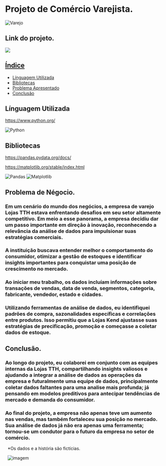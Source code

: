 
# Projeto de Comércio Varejista.     

![Varejo](https://cdlpalmas.com.br/thumbnails.aspx?c=8e673c5f-8ede-4bd4-b87f-bbf697729fb2&w=800&h=700)


## Link do projeto.
<div align="left">  
<a href="https://github.com/felipefagion/Projetos/blob/main/projeto.ipynb" target="_blank"><img src="https://img.shields.io/badge/Go-00ADD8?style=for-the-badge&logo=go&logoColor=white"</a>

## Índice
- <a href="#linguaguagem">Línguagem Utilizada</a>
- <a href="#bibliotecas">Bibliotecas</a>
- <a href="#problema">Problema Apresentado</a>
- <a href="#conclusão">Conclusão<a>


## Línguagem Utilizada   
https://www.python.org/

![Python](https://img.shields.io/badge/Python-3776AB?style=for-the-badge&logo=python&logoColor=white)

## Bibliotecas 
https://pandas.pydata.org/docs/

https://matplotlib.org/stable/index.html

![Pandas](https://camo.githubusercontent.com/05cab52d05663cecbe47a23ca71075ba81b9080dd50561d0f76eb46e902cfef8/68747470733a2f2f696d672e736869656c64732e696f2f62616467652f70616e6461732d2532333135303435382e7376673f7374796c653d666f722d7468652d6261646765266c6f676f3d70616e646173266c6f676f436f6c6f723d7768697465)
![Matplotlib](https://camo.githubusercontent.com/9e175adcb5e76a230ffd53ed1e78034277d31171b77358865b2be148d0b523d3/68747470733a2f2f696d672e736869656c64732e696f2f62616467652f4d6174706c6f746c69622d2532336666666666662e7376673f7374796c653d666f722d7468652d6261646765266c6f676f3d4d6174706c6f746c6962266c6f676f436f6c6f723d626c61636b) 



## Problema de Négocio.


### Em um cenário do mundo dos negócios, a empresa de varejo Lojas TTH estava enfrentando desafios em seu setor altamente competitivo. Em meio a esse panorama, a empresa decidiu dar um passo importante em direção à inovação, reconhecendo a relevância da análise de dados para impulsionar suas estratégias comerciais.

### A instituição buscava entender melhor o comportamento do consumidor, otimizar a gestão de estoques e identificar insights importantes para conquistar uma posição de crescimento no mercado.
### Ao iniciar meu trabalho, os dados incluíam informações sobre transações de vendas, data de venda, segmentos, categoria, fabricante, vendedor, estado e cidades.

### Utilizando ferramentas  de análise de dados, eu identifiquei padrões de compra, sazonalidades específicas e correlações entre produtos. Isso permitiu que a Lojas Kend ajustasse suas estratégias de precificação, promoção e começasse a coletar dados de estoque.



## Conclusão.
### Ao longo do projeto, eu colaborei em conjunto com as equipes internas da Lojas TTH, compartilhando insights valiosos e ajudando a integrar a análise de dados as operações da empresa e futuralmente uma equipe de dados, principalmente coletar dados faltantes para uma analise mais profunda; já pensando em  modelos preditivos para antecipar tendências de mercado e demanda do consumidor.
### Ao final do projeto, a empresa não apenas teve um aumento nas vendas, mas também fortaleceu sua posição no mercado. Sua análise de dados já não era apenas uma ferramenta; tornou-se um condutor para o futuro da empresa no setor de comércio.
&nbsp;
*Os dados e a história são fictícias.

&nbsp;
![imagem](https://betalabs.com.br/wp-content/uploads/2023/02/inteligencia-artificial-e-commerce.png)
